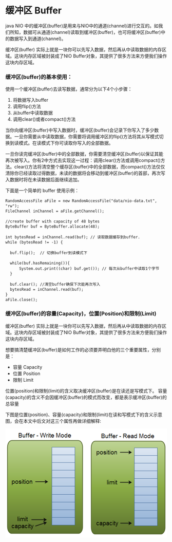 # 缓冲区 Buffer 

java NIO 中的缓冲区(buffer)是用来与NIO中的通道(channel)进行交互的。如我们所知，数据可从通道(channel)读取到缓冲区(buffer)，也可将缓冲区(buffer)中的数据写入到通道(channel)。

缓冲区(buffer) 实际上就是一块你可以先写入数据，然后再从中读取数据的内存区域。这块内存区域被封装成了NIO Buffer对象，其提供了很多方法来方便我们操作这块内存区域。

### 缓冲区(buffer)的基本使用：

使用一个缓冲区(buffer)去读写数据，通常分为以下4个小步骤：

1. 将数据写入buffer
2. 调用flip()方法
3. 从buffer中读取数据
4. 调用clear()或者compact()方法

当你向缓冲区(buffer)中写入数据时，缓冲区(buffer)会记录下你写入了多少数据。一旦你需要从中读取数据，你需要将调用缓冲区的flip()方法将其从写模式切换到读模式。在读模式下你可读取你写入的全部数据。

一旦你读完缓冲区(buffer)中的全部数据，你需要清空缓冲区(buffer)以保证其能再次被写入。你有2中方式去实现这一过程：调用clear()方法或调用compact()方法。clear()方法将清空整个缓存区(buffer)中的全部数据，而compact()方法仅仅清除你已经读取过得数据，未读的数据将会移动到缓冲区(buffer)的首部，再次写入数据时将在未读数据后面继续追加。

下面是一个简单的 buffer 使用示例：

```
RandomAccessFile aFile = new RandomAccessFile("data/nio-data.txt", "rw");
FileChannel inChannel = aFile.getChannel();

//create buffer with capacity of 48 bytes
ByteBuffer buf = ByteBuffer.allocate(48);

int bytesRead = inChannel.read(buf); // 读取数据缓存到buffer.
while (bytesRead != -1) {

  buf.flip();  // 切换buffer到读模式下

  while(buf.hasRemaining()){
      System.out.print((char) buf.get()); // 每次从buffer中读取1个字节 
  }

  buf.clear(); //清空buffer确保下次能再次写入
  bytesRead = inChannel.read(buf);
}
aFile.close();
```

### 缓冲区(buffer)的容量(Capacity)，位置(Position)和限制(Limit)

缓冲区(buffer) 实际上就是一块你可以先写入数据，然后再从中读取数据的内存区域。这块内存区域被封装成了NIO Buffer对象，其提供了很多方法来方便我们操作这块内存区域。

想要搞清楚缓冲区(buffer)是如何工作的必须要弄明白他的三个重要属性，分别是：

- 容量 Capacity
- 位置 Position
- 限制 Limit

位置(position)和限制(limit)的含义取决缓冲区(buffer)是在读还是写模式下。
容量(capacity)的含义不会因缓冲区(buffer)的模式而改变，都是表示缓冲区(buffer)的总容量

下图是位置(position)、容量(capacity)和限制(limit)在读和写模式下的含义示意图，会在本文中后文对这三个属性再做详细解释:

![](./pic/buffers-modes.png)

